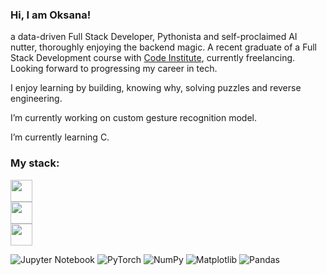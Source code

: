 ### Hi, I am Oksana! 
 
a data-driven Full Stack Developer, Pythonista and self-proclaimed AI nutter, thoroughly enjoying the backend magic. A recent graduate of a Full Stack Development course with [Code Institute](https://codeinstitute.net), currently freelancing. Looking forward to progressing my career in tech. 

I enjoy learning by building, knowing why, solving puzzles and reverse engineering.

I’m currently working on custom gesture recognition model.

I’m currently learning C.

### My stack:

<a href="https://skillicons.dev">
    <img height="35" src="https://skillicons.dev/icons?i=py,js,ruby,ts,html,css&theme=light" />
</a>
<br>
<a href="https://skillicons.dev">
    <img height="35" src="https://skillicons.dev/icons?i=django,flask,redis,nodejs,react,redux,webpack,mysql,postgres" />
</a>
<br>
<a href="https://skillicons.dev">
    <img height="35" src="https://skillicons.dev/icons?i=aws,heroku,docker,git,github" />
</a>

![Jupyter Notebook](https://img.shields.io/badge/jupyter-%23FA0F00.svg?style=for-the-badge&logo=jupyter&logoColor=white) ![PyTorch](https://img.shields.io/badge/PyTorch-%23EE4C2C.svg?style=for-the-badge&logo=PyTorch&logoColor=white) ![NumPy](https://img.shields.io/badge/numpy-%23013243.svg?style=for-the-badge&logo=numpy&logoColor=white) ![Matplotlib](https://img.shields.io/badge/Matplotlib-%23ffffff.svg?style=for-the-badge&logo=Matplotlib&logoColor=black) ![Pandas](https://img.shields.io/badge/pandas-%23150458.svg?style=for-the-badge&logo=pandas&logoColor=white)

<!--
**oks-erm/oks-erm** is a ✨ _special_ ✨ repository because its `README.md` (this file) appears on your GitHub profile.

Here are some ideas to get you started:

I’m currently working on ...

I’m currently learning ...

